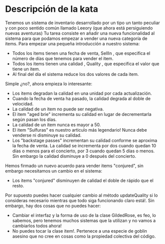 # Descripción de la kata #

Tenemos un sistema de inventario desarrollado por un tipo un tanto peculiar y con poco sentido común llamado Leeory (que ahora está persiguiendo nuevas aventuras)
Tu tarea consiste en añadir una nueva funcionalidad al sistema para que podamos empezar a vender una nueva categoría de items. Para empezar una pequeña introducción a nuestro sistema:

* Todos los items tienen una fecha de venta, SellIn , que especifica el número de días que tenemos para vender el item.
* Todos los items tienen una calidad , Quality , que especifica el valor que tiene un item.
* Al final del día el sistema reduce los dos valores de cada item.

Simple ¿no?, ahora empieza lo interesante:

* Los items degradan la calidad en una unidad por cada actualización.
* Cuando la fecha de venta ha pasado, la calidad degrada al doble de velocidad.
* La calidad de un item no puede ser negativa.
* El item "aged brie" incrementa su calidad en lugar de decrementarla según pasan los días.
* La calidad de un item nunca es mayor a 50.
* El item "Sulfuras" es nuestro articulo más legendario! Nunca debe venderse ni disminuye su calidad.
* Los "backstage passes" incrementan su calidad conforme se aproxima la fecha de venta. La calidad se incrementa por dos cuando quedan 10 días o menos para el concierto, por 3 cuando quedan 5 días o menos. Sin embargo la calidad disminuye a 0 después del concierto.

Hemos firmado un nuevo acuerdo para vender items "conjured", sin embargo necesitamos un cambio en el sistema:

  * Los items "conjured" disminuyen de calidad el doble de rápido que el resto.

Por supuesto puedes hacer cualquier cambio al método updateQuality si lo consideras necesario mientras que todo siga funcionando claro está!. Sin embargo, hay dos cosas que no puedes hacer:

  * Cambiar el interfaz y la forma de uso de la clase GildedRose, es feo, lo sabemos, pero tenemos muchos sistemas que la utilizan y no vamos a cambiarlos todos ahora!
  * No puedes tocar la clase item!. Pertenece a una especie de goblin asesino que no cree en cosas como la propiedad colectiva del código.
